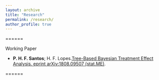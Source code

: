 ```yaml
---
layout: archive
title: "Research"
permalink: /research/
author_profile: true
---
```


======

Working Paper


* **P. H. F. Santos**; H. F. Lopes.[Tree-Based Bayesian Treatment Effect Analysis. eprint arXiv:1808.09507 (stat.ME)](https://arxiv.org/abs/1808.09507).

======
